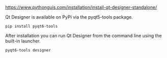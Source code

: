 
https://www.pythonguis.com/installation/install-qt-designer-standalone/

Qt Designer is available on PyPi via the pyqt5-tools package.
```
pip install pyqt6-tools
```

After installation you can run Qt Designer from the command line using the built-in launcher.
```
pyqt6-tools designer
```